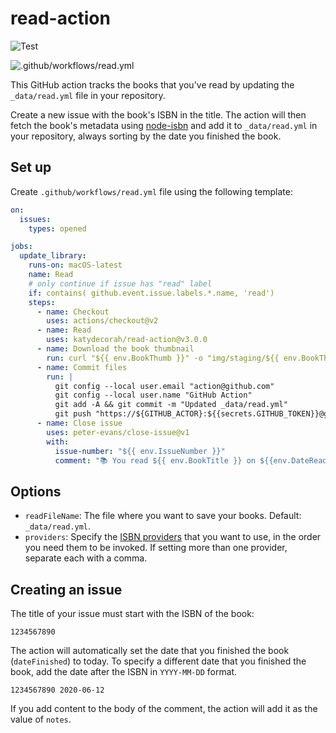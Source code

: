 # read-action

![Test](https://github.com/katydecorah/read-action/workflows/Test/badge.svg?branch=main)

![.github/workflows/read.yml](https://github.com/katydecorah/read-action/workflows/.github/workflows/read.yml/badge.svg)

This GitHub action tracks the books that you've read by updating the `_data/read.yml` file in your repository.

Create a new issue with the book's ISBN in the title. The action will then fetch the book's metadata using [node-isbn](https://www.npmjs.com/package/node-isbn) and add it to `_data/read.yml` in your repository, always sorting by the date you finished the book.

## Set up

Create `.github/workflows/read.yml` file using the following template:

<!-- START GENERATED SETUP -->

```yml
on:
  issues:
    types: opened

jobs:
  update_library:
    runs-on: macOS-latest
    name: Read
    # only continue if issue has "read" label
    if: contains( github.event.issue.labels.*.name, 'read')
    steps:
      - name: Checkout
        uses: actions/checkout@v2
      - name: Read
        uses: katydecorah/read-action@v3.0.0
      - name: Download the book thumbnail
        run: curl "${{ env.BookThumb }}" -o "img/staging/${{ env.BookThumbOutput }}"
      - name: Commit files
        run: |
          git config --local user.email "action@github.com"
          git config --local user.name "GitHub Action"
          git add -A && git commit -m "Updated _data/read.yml"
          git push "https://${GITHUB_ACTOR}:${{secrets.GITHUB_TOKEN}}@github.com/${GITHUB_REPOSITORY}.git" HEAD:${GITHUB_REF}
      - name: Close issue
        uses: peter-evans/close-issue@v1
        with:
          issue-number: "${{ env.IssueNumber }}"
          comment: "📚 You read ${{ env.BookTitle }} on ${{env.DateRead}}."
```

<!-- END GENERATED SETUP -->

## Options

<!-- START GENERATED OPTIONS -->

- `readFileName`: The file where you want to save your books. Default: `_data/read.yml`.
- `providers`: Specify the [ISBN providers](https://github.com/palmerabollo/node-isbn#setting-backend-providers) that you want to use, in the order you need them to be invoked. If setting more than one provider, separate each with a comma.

<!-- END GENERATED OPTIONS -->

## Creating an issue

The title of your issue must start with the ISBN of the book:

```
1234567890
```

The action will automatically set the date that you finished the book (`dateFinished`) to today. To specify a different date that you finished the book, add the date after the ISBN in `YYYY-MM-DD` format.

```
1234567890 2020-06-12
```

If you add content to the body of the comment, the action will add it as the value of `notes`.
